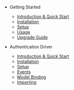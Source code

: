 * Getting Started

  * [Introduction & Quick Start](/)
  * [Installation](installation.md)
  * [Setup](setup.md)
  * [Usage](usage.md)
  * [Upgrade Guide](upgrading.md)

* Authentication Driver

  * [Introduction & Quick Start](auth/introduction.md)
  * [Installation](auth/installation.md)
  * [Setup](auth/setup.md)
  * [Events](docs/auth/events.md)
  * [Model Binding](docs/auth.model-binding.md)
  * [Importing](docs/auth/importing.md)

